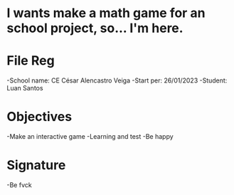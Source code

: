 # I wants make a math game for an school project, so... I'm here.

# File Reg

-School name: CE César Alencastro Veiga
-Start per: 26/01/2023
-Student: Luan Santos

# Objectives

-Make an interactive game
-Learning and test
-Be happy

# Signature

-Be fvck
